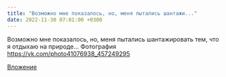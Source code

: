 ```yaml
---
title: "Возможно мне показалось, но, меня пытались шантажи..."
date: 2022-11-30 07:01:00 +0300
---
```


Возможно мне показалось, но, меня пытались шантажировать тем, что я отдыхаю на природе...
Фотография
https://vk.com/photo41076938_457249295

[Вложение](https://vk.com/photo41076938_457249295)

